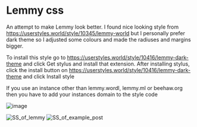 # Lemmy css

An attempt to make Lemmy look better. I found nice looking style from https://userstyles.world/style/10345/lemmy-world but I personally prefer dark theme so I adjusted some colours and made the radiuses and margins bigger.

To install this style go to https://userstyles.world/style/10416/lemmy-dark-theme and click Get stylus and install that extension. After installing stylus, click the install button on https://userstyles.world/style/10416/lemmy-dark-theme and click Install style

If you use an instance other than lemmy.wordl, lemmy.ml or beehaw.org then you have to add your instances domain to the style code

![image](https://github.com/VILPAUTOEE/Lemmy_css/assets/90846118/ea0e387a-5640-4981-ae13-4ea47be01006)

![SS_of_lemmy](https://github.com/VILPAUTOEE/Lemmy_css/assets/90846118/fa44740b-1803-4552-b8f8-b9c4e9bf87e3)
![SS_of_example_post](https://github.com/VILPAUTOEE/Lemmy_css/assets/90846118/759710a9-c3cd-465f-9c78-34cff936db08)
